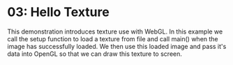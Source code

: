 
# 03: Hello Texture

This demonstration introduces texture use with WebGL. In this example we call the setup function to load a texture from file and call main() when the image has successfully loaded.
We then use this loaded image and pass it's data into OpenGL so that we can draw this texture to screen.
